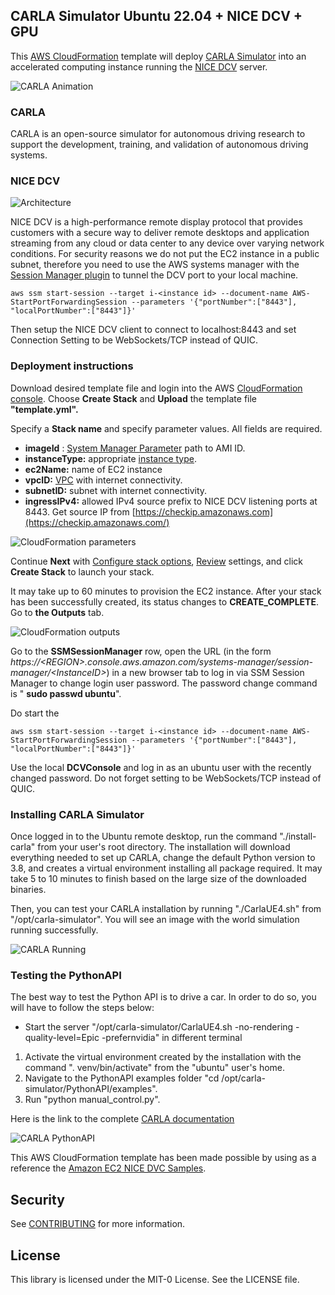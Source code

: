 ## CARLA Simulator Ubuntu 22.04 + NICE DCV + GPU

This [AWS CloudFormation](https://aws.amazon.com/cloudformation/) template will deploy [CARLA Simulator](https://carla.org/) into an accelerated computing instance running the [NICE DCV](https://aws.amazon.com/hpc/dcv/) server.

![CARLA Animation](/images/carla-ubuntu-2204.gif "CARLA Animation")

### CARLA

CARLA is an open-source simulator for autonomous driving research to support the development, training, and validation of autonomous driving systems.

### NICE DCV

![Architecture](/images/arch.png "Architecture")

NICE DCV is a high-performance remote display protocol that provides customers with a secure way to deliver remote desktops and application streaming from any cloud or data center to any device over varying network conditions.
For security reasons we do not put the EC2 instance in a public subnet, therefore you need to use the AWS systems manager with the [Session Manager plugin](https://docs.aws.amazon.com/systems-manager/latest/userguide/install-plugin-debian-and-ubuntu.html) to tunnel the DCV port to your local machine.
```
aws ssm start-session --target i-<instance id> --document-name AWS-StartPortForwardingSession --parameters '{"portNumber":["8443"], "localPortNumber":["8443"]}'
```
Then setup the NICE DCV client to connect to localhost:8443 and set Connection Setting to be WebSockets/TCP instead of QUIC.


### Deployment instructions

Download desired template file and login into the AWS [CloudFormation console](https://console.aws.amazon.com/cloudformation/home#/stacks/create/template). Choose **Create Stack** and **Upload** the template file **"template.yml".**

Specify a **Stack name** and specify parameter values. All fields are required.

- **imageId** : [System Manager Parameter](https://aws.amazon.com/blogs/compute/using-system-manager-parameter-as-an-alias-for-ami-id/) path to AMI ID.
- **instanceType:** appropriate [instance type](https://docs.aws.amazon.com/AWSEC2/latest/UserGuide/instance-types.html).
- **ec2Name:** name of EC2 instance
- **vpcID:** [VPC](https://docs.aws.amazon.com/vpc/latest/userguide/what-is-amazon-vpc.html) with internet connectivity.
- **subnetID:** subnet with internet connectivity.
- **ingressIPv4:** allowed IPv4 source prefix to NICE DCV listening ports at 8443. Get source IP from [https://checkip.amazonaws.com](https://checkip.amazonaws.com/)

![CloudFormation parameters](/images/cloudformation-parameters.png "Parameters")

Continue **Next** with [Configure stack options](https://docs.aws.amazon.com/AWSCloudFormation/latest/UserGuide/cfn-console-add-tags.html), [Review](https://docs.aws.amazon.com/AWSCloudFormation/latest/UserGuide/cfn-using-console-create-stack-review.html) settings, and click **Create Stack** to launch your stack.

It may take up to 60 minutes to provision the EC2 instance. After your stack has been successfully created, its status changes to **CREATE\_COMPLETE**. Go to **the Outputs** tab.

![CloudFormation outputs](/images/cloudformation-outputs.png "Outputs")

Go to the **SSMSessionManager** row, open the URL (in the form _https://\<REGION\>.console.aws.amazon.com/systems-manager/session-manager/\<InstanceID\>_) in a new browser tab to log in via SSM Session Manager to change login user password. The password change command is " **sudo passwd ubuntu**".

Do start the
```
aws ssm start-session --target i-<instance id> --document-name AWS-StartPortForwardingSession --parameters '{"portNumber":["8443"], "localPortNumber":["8443"]}'
```
Use the local **DCVConsole** and log in as an ubuntu user with the recently changed password. Do not forget setting to be WebSockets/TCP instead of QUIC.

### Installing CARLA Simulator

Once logged in to the Ubuntu remote desktop, run the command "./install-carla" from your user's root directory. The installation will download everything needed to set up CARLA, change the default Python version to 3.8, and creates a virtual environment installing all package required. It may take 5 to 10 minutes to finish based on the large size of the downloaded binaries.

Then, you can test your CARLA installation by running "./CarlaUE4.sh" from "/opt/carla-simulator". You will see an image with the world simulation running successfully.

![CARLA Running](/images/carla-running.png "CARLA Running")

### Testing the PythonAPI

The best way to test the Python API is to drive a car. In order to do so, you will have to follow the steps below:

- Start the server "/opt/carla-simulator/CarlaUE4.sh -no-rendering -quality-level=Epic -prefernvidia" in different terminal

1. Activate the virtual environment created by the installation with the command ". venv/bin/activate" from the "ubuntu" user's home.
2. Navigate to the PythonAPI examples folder "cd /opt/carla-simulator/PythonAPI/examples".
3. Run "python manual\_control.py".

Here is the link to the complete [CARLA documentation](https://carla.readthedocs.io/en/0.9.13/)

![CARLA PythonAPI](/images/carla-manual-conrtrol.png "CARLA PythonAPI")

This AWS CloudFormation template has been made possible by using as a reference the [Amazon EC2 NICE DVC Samples](https://github.com/aws-samples/amazon-ec2-nice-dcv-samples).

## Security

See [CONTRIBUTING](CONTRIBUTING.md#security-issue-notifications) for more information.

## License

This library is licensed under the MIT-0 License. See the LICENSE file.
